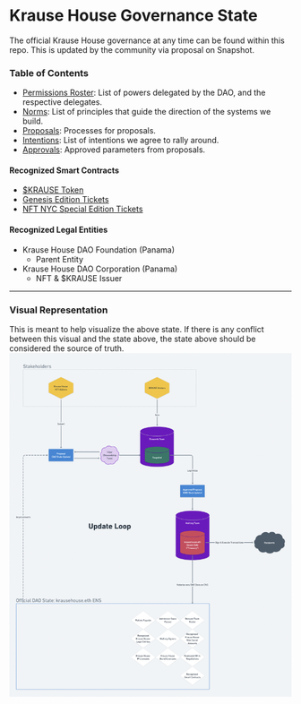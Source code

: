 # Krause House Governance State

The official Krause House governance at any time can be found within this repo. This is updated by the community via proposal on Snapshot.

### Table of Contents

- [Permissions Roster](./permissions.md): List of powers delegated by the DAO, and the respective delegates.
- [Norms](./norms.md): List of principles that guide the direction of the systems we build.
- [Proposals](./proposals): Processes for proposals. 
- [Intentions](./intentions.md): List of intentions we agree to rally around.
- [Approvals](./approvals): Approved parameters from proposals.

#### Recognized Smart Contracts

- [$KRAUSE Token](https://etherscan.io/address/0x9f6f91078a5072a8b54695dafa2374ab3ccd603b)
- [Genesis Edition Tickets](https://etherscan.io/token/0xc4e0f3ec24972c75df7c716922096f4270b7bb4e)
- [NFT NYC Special Edition Tickets](https://etherscan.io/token/0x591E13ed6C78c0dc715336947db818ddB85a6ffE)

#### Recognized Legal Entities

- Krause House DAO Foundation (Panama)
  - Parent Entity
- Krause House DAO Corporation (Panama)
  - NFT & $KRAUSE Issuer

---

### Visual Representation

This is meant to help visualize the above state. If there is any conflict between this visual and the state above, the state above should be considered the source of truth.
![org chart](./state.png)
